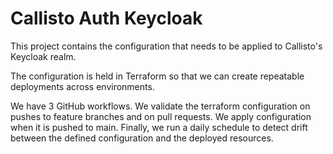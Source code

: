 # Callisto Auth Keycloak
This project contains the configuration that needs to be applied to Callisto's Keycloak realm.

The configuration is held in Terraform so that we can create repeatable deployments across environments.


We have 3 GitHub workflows. We validate the terraform configuration on pushes to feature branches and on pull requests. We apply configuration when it is pushed to main. Finally, we run a daily schedule to detect drift between the defined configuration and the deployed resources.

